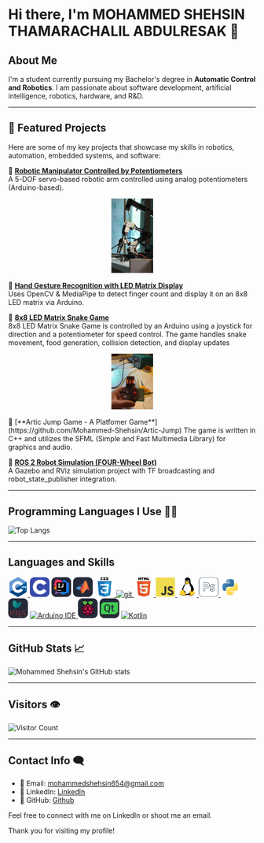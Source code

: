 # Hi there, I'm MOHAMMED SHEHSIN THAMARACHALIL ABDULRESAK 👋

## About Me

I'm a student currently pursuing my Bachelor's degree in **Automatic Control and Robotics**. I am passionate about software development, artificial intelligence, robotics, hardware, and R&D.

---

## 🧠 Featured Projects

Here are some of my key projects that showcase my skills in robotics, automation, embedded systems, and software:

🔸 [**Robotic Manipulator Controlled by Potentiometers**](https://github.com/Mohammed-Shehsin/Manipulator)  
A 5-DOF servo-based robotic arm controlled using analog potentiometers (Arduino-based).

<p align="center">
  <a href="https://github.com/Mohammed-Shehsin/Manipulator">
    <img src="https://github.com/Mohammed-Shehsin/Manipulator/blob/main/img/action_view.png?raw=true" alt="Manipulator Action View" width="85"/>
  </a>
</p>


🔸 [**Hand Gesture Recognition with LED Matrix Display**](https://github.com/Mohammed-Shehsin/Hand-gesture-recognition--)  
Uses OpenCV & MediaPipe to detect finger count and display it on an 8x8 LED matrix via Arduino.

🔸 [**8x8 LED Matrix Snake Game**](https://github.com/Mohammed-Shehsin/8x8-MATRIX-LED---SNAKE-GAME-MOUDLE)  
8x8 LED Matrix Snake Game is controlled by an Arduino using a joystick for direction and a potentiometer for speed control. The game handles snake movement, food generation, collision detection, and display updates
<p align="center">
  <a href="https://github.com/Mohammed-Shehsin/8x8-MATRIX-LED---SNAKE-GAME-MOUDLE">
    <img src="https://github.com/Mohammed-Shehsin/8x8-MATRIX-LED---SNAKE-GAME-MOUDLE/blob/main/img/WhatsApp%20Image%202025-07-11%20at%2019.38.31_32dcbd89.jpg?raw=true" alt="Snake Game Demo" width="85"/>
  </a>
</p>
🔸 [**Artic Jump Game - A Platfomer Game**](https://github.com/Mohammed-Shehsin/Artic-Jump)  
The game is written in C++ and utilizes the SFML (Simple and Fast Multimedia Library) for graphics and audio.

🔸 [**ROS 2 Robot Simulation (FOUR-Wheel Bot)**](https://github.com/Mohammed-Shehsin/Four-Wheel-Bot-ROS2)  
A Gazebo and RViz simulation project with TF broadcasting and robot_state_publisher integration.

---

## Programming Languages I Use 👨‍💻

![Top Langs](https://github-readme-stats.vercel.app/api/top-langs/?username=Mohammed-Shehsin&layout=compact)

---

## Languages and Skills

<p align="left">
  <a href="https://www.w3schools.com/cpp/" target="_blank" rel="noreferrer">
    <img src="https://raw.githubusercontent.com/devicons/devicon/master/icons/cplusplus/cplusplus-original.svg" alt="cplusplus" width="40" height="40"/>
  </a>
  <img src="./Icon/C.svg" width="40" height="40">
  <img src="./Icon/Idea-Dark.svg" width="40" height="40">
  <img src="./Icon/Matlab-Dark.svg" width="40" height="40">
  <a href="https://www.w3schools.com/css/" target="_blank" rel="noreferrer">
    <img src="https://raw.githubusercontent.com/devicons/devicon/master/icons/css3/css3-original-wordmark.svg" alt="css3" width="40" height="40"/>
  </a>
  <a href="https://git-scm.com/" target="_blank" rel="noreferrer">
    <img src="https://www.vectorlogo.zone/logos/git-scm/git-scm-icon.svg" alt="git" width="40" height="40"/>
  </a>
  <a href="https://www.w3.org/html/" target="_blank" rel="noreferrer">
    <img src="https://raw.githubusercontent.com/devicons/devicon/master/icons/html5/html5-original-wordmark.svg" alt="html5" width="40" height="40"/>
  </a>
  <a href="https://developer.mozilla.org/en-US/docs/Web/JavaScript" target="_blank" rel="noreferrer">
    <img src="https://raw.githubusercontent.com/devicons/devicon/master/icons/javascript/javascript-original.svg" alt="javascript" width="40" height="40"/>
  </a>
  <a href="https://www.linux.org/" target="_blank" rel="noreferrer">
    <img src="https://raw.githubusercontent.com/devicons/devicon/master/icons/linux/linux-original.svg" alt="linux" width="40" height="40"/>
  </a>
  <a href="https://www.photoshop.com/en" target="_blank" rel="noreferrer">
    <img src="https://raw.githubusercontent.com/devicons/devicon/master/icons/photoshop/photoshop-line.svg" alt="photoshop" width="40" height="40"/>
  </a>
  <a href="https://www.python.org" target="_blank" rel="noreferrer">
    <img src="https://raw.githubusercontent.com/devicons/devicon/master/icons/python/python-original.svg" alt="python" width="40" height="40"/>
  </a>
  <img src="./Icon/LaTeX-Dark.svg" width="40" height="40">
  <a href="https://www.arduino.cc/" target="_blank" rel="noreferrer">
    <img src="https://www.vectorlogo.zone/logos/arduino/arduino-icon.svg" alt="Arduino IDE" width="40" height="40"/>
  </a>
  <img src="./Icon/RaspberryPi-Dark.svg" width="40" height="40">
  <img src="./Icon/QT-Dark.svg" width="40" height="40">
  <a href="https://kotlinlang.org/" target="_blank" rel="noreferrer">
    <img src="https://www.vectorlogo.zone/logos/kotlinlang/kotlinlang-icon.svg" alt="Kotlin" width="40" height="40"/>
  </a>
</p>

---

## GitHub Stats 📈

![Mohammed Shehsin's GitHub stats](https://github-readme-stats.vercel.app/api?username=Mohammed-Shehsin&show_icons=true)

---

## Visitors 👁

![Visitor Count](https://profile-counter.glitch.me/Mohammed-Shehsin/count.svg)

---

## Contact Info 🗨

- 📧 Email:    [mohammedshehsin654@gmail.com](mailto:mohammedshehsin654@gmail.com)  
- 💼 LinkedIn: [LinkedIn](https://www.linkedin.com/in/mohammed-shehsin-ta-621b50203/)  
- 🐧 GitHub:   [Github](https://github.com/Mohammed-Shehsin)

Feel free to connect with me on LinkedIn or shoot me an email.

Thank you for visiting my profile!
